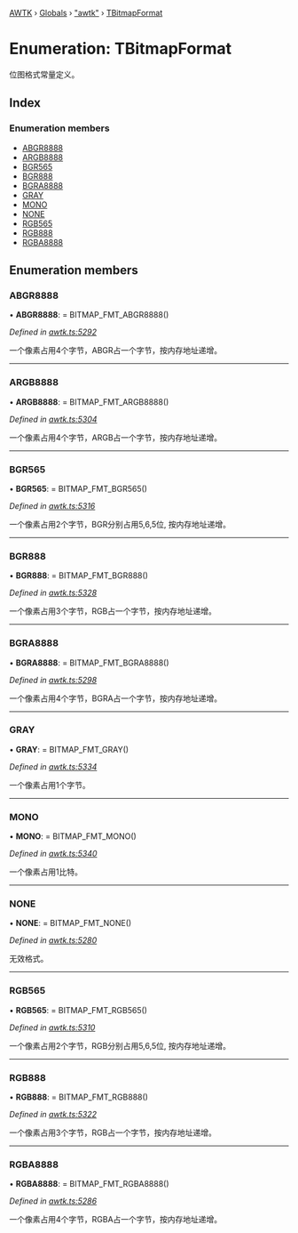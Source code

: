 [AWTK](../README.md) › [Globals](../globals.md) › ["awtk"](../modules/_awtk_.md) › [TBitmapFormat](_awtk_.tbitmapformat.md)

# Enumeration: TBitmapFormat

位图格式常量定义。

## Index

### Enumeration members

* [ABGR8888](_awtk_.tbitmapformat.md#abgr8888)
* [ARGB8888](_awtk_.tbitmapformat.md#argb8888)
* [BGR565](_awtk_.tbitmapformat.md#bgr565)
* [BGR888](_awtk_.tbitmapformat.md#bgr888)
* [BGRA8888](_awtk_.tbitmapformat.md#bgra8888)
* [GRAY](_awtk_.tbitmapformat.md#gray)
* [MONO](_awtk_.tbitmapformat.md#mono)
* [NONE](_awtk_.tbitmapformat.md#none)
* [RGB565](_awtk_.tbitmapformat.md#rgb565)
* [RGB888](_awtk_.tbitmapformat.md#rgb888)
* [RGBA8888](_awtk_.tbitmapformat.md#rgba8888)

## Enumeration members

###  ABGR8888

• **ABGR8888**: =  BITMAP_FMT_ABGR8888()

*Defined in [awtk.ts:5292](https://github.com/zlgopen/awtk-binding/blob/78b9c61/tools/code_gen/js/output/awtk.ts#L5292)*

一个像素占用4个字节，ABGR占一个字节，按内存地址递增。

___

###  ARGB8888

• **ARGB8888**: =  BITMAP_FMT_ARGB8888()

*Defined in [awtk.ts:5304](https://github.com/zlgopen/awtk-binding/blob/78b9c61/tools/code_gen/js/output/awtk.ts#L5304)*

一个像素占用4个字节，ARGB占一个字节，按内存地址递增。

___

###  BGR565

• **BGR565**: =  BITMAP_FMT_BGR565()

*Defined in [awtk.ts:5316](https://github.com/zlgopen/awtk-binding/blob/78b9c61/tools/code_gen/js/output/awtk.ts#L5316)*

一个像素占用2个字节，BGR分别占用5,6,5位, 按内存地址递增。

___

###  BGR888

• **BGR888**: =  BITMAP_FMT_BGR888()

*Defined in [awtk.ts:5328](https://github.com/zlgopen/awtk-binding/blob/78b9c61/tools/code_gen/js/output/awtk.ts#L5328)*

一个像素占用3个字节，RGB占一个字节，按内存地址递增。

___

###  BGRA8888

• **BGRA8888**: =  BITMAP_FMT_BGRA8888()

*Defined in [awtk.ts:5298](https://github.com/zlgopen/awtk-binding/blob/78b9c61/tools/code_gen/js/output/awtk.ts#L5298)*

一个像素占用4个字节，BGRA占一个字节，按内存地址递增。

___

###  GRAY

• **GRAY**: =  BITMAP_FMT_GRAY()

*Defined in [awtk.ts:5334](https://github.com/zlgopen/awtk-binding/blob/78b9c61/tools/code_gen/js/output/awtk.ts#L5334)*

一个像素占用1个字节。

___

###  MONO

• **MONO**: =  BITMAP_FMT_MONO()

*Defined in [awtk.ts:5340](https://github.com/zlgopen/awtk-binding/blob/78b9c61/tools/code_gen/js/output/awtk.ts#L5340)*

一个像素占用1比特。

___

###  NONE

• **NONE**: =  BITMAP_FMT_NONE()

*Defined in [awtk.ts:5280](https://github.com/zlgopen/awtk-binding/blob/78b9c61/tools/code_gen/js/output/awtk.ts#L5280)*

无效格式。

___

###  RGB565

• **RGB565**: =  BITMAP_FMT_RGB565()

*Defined in [awtk.ts:5310](https://github.com/zlgopen/awtk-binding/blob/78b9c61/tools/code_gen/js/output/awtk.ts#L5310)*

一个像素占用2个字节，RGB分别占用5,6,5位, 按内存地址递增。

___

###  RGB888

• **RGB888**: =  BITMAP_FMT_RGB888()

*Defined in [awtk.ts:5322](https://github.com/zlgopen/awtk-binding/blob/78b9c61/tools/code_gen/js/output/awtk.ts#L5322)*

一个像素占用3个字节，RGB占一个字节，按内存地址递增。

___

###  RGBA8888

• **RGBA8888**: =  BITMAP_FMT_RGBA8888()

*Defined in [awtk.ts:5286](https://github.com/zlgopen/awtk-binding/blob/78b9c61/tools/code_gen/js/output/awtk.ts#L5286)*

一个像素占用4个字节，RGBA占一个字节，按内存地址递增。
